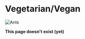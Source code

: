 # Vegetarian/Vegan

![Ants](https://media.giphy.com/media/MLYvQVgQ1RSA8/giphy.gif)

**This page doesn't exist \(yet\)**

